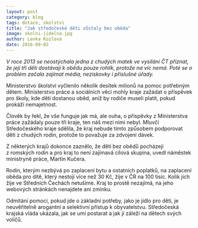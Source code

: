 ```yaml
---
layout: post
category: blog
tags: dotace, skolstvi
title: "Jak středočeské děti zůstaly bez oběda"
image: skolni-jidelna.jpg
author: Lenka Kozlová
date: 2016-09-02
---
```


*V roce 2013 se neostýchala jedna z chudých matek ve vysílání ČT přiznat, že její tři děti dostávají k obědu pouze rohlík, protože na víc nemá. Poté se o problém začala zajímat média, neziskovky i příslušné úřady.*

Ministerstvo školství vyčlenilo několik desítek milionů na pomoc potřebným dětem. Ministerstvo práce a sociálních věcí mohly kraje zažádat o příspěvek pro školy, kde děti dostanou oběd, aniž by rodiče museli platit, pokud prokáží nemajetnost.

Člověk by řekl, že vše funguje jak má, ale ouha, o příspěvky z Ministerstva práce zažádaly pouze tři kraje, ten náš mezi nimi nebyl. Mluvčí Středočeského kraje sdělila, že kraj nebude tímto způsobem podporovat děti z chudých rodin, protože to považuje za zdvojení dávek.

Z některých krajů dokonce zaznělo, že děti bez obědů pocházejí z romských rodin a pro kraj to není zajímavá cílová skupina, uvedl náměstek ministryně práce, Martin Kučera.

Rodin, kterým nezbývá po zaplacení bytu a ostatních poplatků, na zaplacení oběda pro dítě, který nestojí více než 30 Kč, žije v ČR na 100 tisíc. Kolik jich žije ve Středních Čechách netušíme. Kraj to prostě nezajímá, na jeho webových stránkách nenajdete ani zmínku.

Odmítání pomoci, pokud jde o základní potřeby, jako je jídlo pro děti, je neuvěřitelně arogantní a selektivní přístup k obyvatelstvu. Středočeská krajská vláda ukázala, jak se umí postarat a jak jí záleží na dětech svých voličů.
